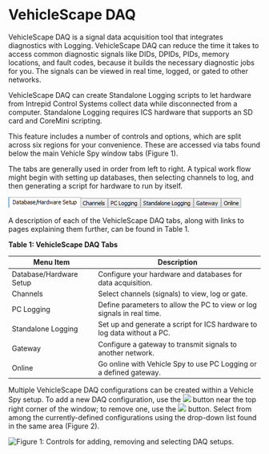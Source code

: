 # VehicleScape DAQ

VehicleScape DAQ is a signal data acquisition tool that integrates diagnostics with Logging. VehicleScape DAQ can reduce the time it takes to access common diagnostic signals like DIDs, DPIDs, PIDs, memory locations, and fault codes, because it builds the necessary diagnostic jobs for you. The signals can be viewed in real time, logged, or gated to other networks.

VehicleScape DAQ can create Standalone Logging scripts to let hardware from Intrepid Control Systems collect data while disconnected from a computer. Standalone Logging requires ICS hardware that supports an SD card and CoreMini scripting.

This feature includes a number of controls and options, which are split across six regions for your convenience. These are accessed via tabs found below the main Vehicle Spy window tabs (Figure 1).

The tabs are generally used in order from left to right. A typical work flow might begin with setting up databases, then selecting channels to log, and then generating a script for hardware to run by itself.

![Figure 1: The six VehicleScape DAQ tabs.](../../../.gitbook/assets/spyvehiclescapedaq.gif)

A description of each of the VehicleScape DAQ tabs, along with links to pages explaining them further, can be found in Table 1.

**Table 1: VehicleScape DAQ Tabs**

| Menu Item               | Description                                                             |
| ----------------------- | ----------------------------------------------------------------------- |
| Database/Hardware Setup | Configure your hardware and databases for data acquisition.             |
| Channels                | Select channels (signals) to view, log or gate.                         |
| PC Logging              | Define parameters to allow the PC to view or log signals in real time.  |
| Standalone Logging      | Set up and generate a script for ICS hardware to log data without a PC. |
| Gateway                 | Configure a gateway to transmit signals to another network.             |
| Online                  | Go online with Vehicle Spy to use PC Logging or a defined gateway.      |

Multiple VehicleScape DAQ configurations can be created within a Vehicle Spy setup. To add a new DAQ configuration, use the ![](https://cdn.intrepidcs.net/support/VehicleSpy/assets/daq\_add\_button.gif) button near the top right corner of the window; to remove one, use the ![](https://cdn.intrepidcs.net/support/VehicleSpy/assets/daq\_delete\_button.gif) button. Select from among the currently-defined configurations using the drop-down list found in the same area (Figure 2).

![Figure 1: Controls for adding, removing and selecting DAQ setups.](../../../.gitbook/assets/daq\_selection.gif)
